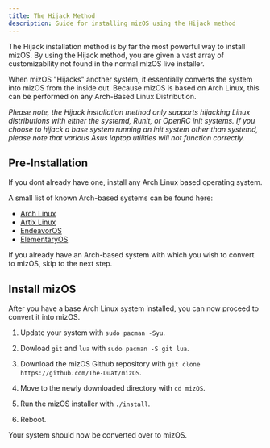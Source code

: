 ```yaml
---
title: The Hijack Method
description: Guide for installing mizOS using the Hijack method
---
```


The Hijack installation method is by far the most powerful way to install mizOS. By using the Hijack method, you are given a vast array of customizability not found in the normal mizOS live installer.

When mizOS "Hijacks" another system, it essentially converts the system into mizOS from the inside out. Because mizOS is based on Arch Linux, this can be performed on any Arch-Based Linux Distribution.

*Please note, the Hijack installation method only supports hijacking Linux distributions with either the systemd, Runit, or OpenRC init systems. If you choose to hijack a base system running an init system other than systemd, please note that various Asus laptop utilities will not function correctly.*


## Pre-Installation

If you dont already have one, install any Arch Linux based operating system.

A small list of known Arch-based systems can be found here:
- [Arch Linux](https://archlinux.org/)
- [Artix Linux](https://artixlinux.org/)
- [EndeavorOS](https://endeavouros.com/)
- [ElementaryOS]()

If you already have an Arch-based system with which you wish to convert to mizOS, skip to the next step.


## Install mizOS

After you have a base Arch Linux system installed, you can now proceed to convert it into mizOS.

1. Update your system with `sudo pacman -Syu`.

2. Dowload `git` and `lua` with `sudo pacman -S git lua`.

3. Download the mizOS Github repository with `git clone https://github.com/The-Duat/mizOS`.

4. Move to the newly downloaded directory with `cd mizOS`.

5. Run the mizOS installer with `./install`.

6. Reboot.

Your system should now be converted over to mizOS.
